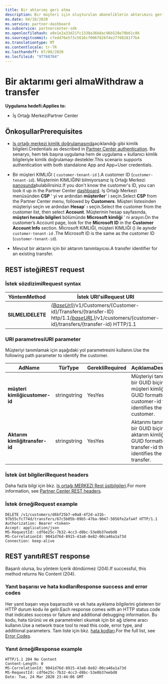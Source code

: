 ```yaml
---
title: Bir aktarımı geri alma
description: Bir müşteri için oluşturulan aboneliklerin aktarımını geri alma.
ms.date: 04/10/2020
ms.service: partner-dashboard
ms.subservice: partnercenter-sdk
ms.openlocfilehash: a9e1e2a33d21fc1338a36b8ac96b528e70b61c86
ms.sourcegitcommit: cfedd76e573c5616cf006f826f4e27f08281f7b4
ms.translationtype: MT
ms.contentlocale: tr-TR
ms.lasthandoff: 07/08/2020
ms.locfileid: "97768704"
---
```

# <a name="withdraw-a-transfer"></a><span data-ttu-id="10a0d-103">Bir aktarımı geri alma</span><span class="sxs-lookup"><span data-stu-id="10a0d-103">Withdraw a transfer</span></span>

<span data-ttu-id="10a0d-104">**Uygulama hedefi:**</span><span class="sxs-lookup"><span data-stu-id="10a0d-104">**Applies to:**</span></span>

- <span data-ttu-id="10a0d-105">İş Ortağı Merkezi</span><span class="sxs-lookup"><span data-stu-id="10a0d-105">Partner Center</span></span>

## <a name="prerequisites"></a><span data-ttu-id="10a0d-106">Önkoşullar</span><span class="sxs-lookup"><span data-stu-id="10a0d-106">Prerequisites</span></span>

- <span data-ttu-id="10a0d-107">[Iş ortağı merkezi kimlik doğrulamasında](partner-center-authentication.md)açıklandığı gibi kimlik bilgileri.</span><span class="sxs-lookup"><span data-stu-id="10a0d-107">Credentials as described in [Partner Center authentication](partner-center-authentication.md).</span></span> <span data-ttu-id="10a0d-108">Bu senaryo, hem tek başına uygulama hem de uygulama + kullanıcı kimlik bilgileriyle kimlik doğrulamayı destekler.</span><span class="sxs-lookup"><span data-stu-id="10a0d-108">This scenario supports authentication with both standalone App and App+User credentials.</span></span>

- <span data-ttu-id="10a0d-109">Bir müşteri KIMLIĞI ( `customer-tenant-id` ).</span><span class="sxs-lookup"><span data-stu-id="10a0d-109">A customer ID (`customer-tenant-id`).</span></span> <span data-ttu-id="10a0d-110">Müşterinin KIMLIĞINI bilmiyorsanız Iş Ortağı Merkezi [panosunda](https://partner.microsoft.com/dashboard)bulabilirsiniz.</span><span class="sxs-lookup"><span data-stu-id="10a0d-110">If you don't know the customer's ID, you can look it up in the Partner Center [dashboard](https://partner.microsoft.com/dashboard).</span></span> <span data-ttu-id="10a0d-111">Iş Ortağı Merkezi menüsünden **CSP** ' yi ve ardından **müşteriler**' i seçin.</span><span class="sxs-lookup"><span data-stu-id="10a0d-111">Select **CSP** from the Partner Center menu, followed by **Customers**.</span></span> <span data-ttu-id="10a0d-112">Müşteri listesinden müşteriyi seçin ve ardından **Hesap**' ı seçin.</span><span class="sxs-lookup"><span data-stu-id="10a0d-112">Select the customer from the customer list, then select **Account**.</span></span> <span data-ttu-id="10a0d-113">Müşterinin hesap sayfasında, **müşteri hesabı bilgileri** bölümünde **Microsoft kimliği** ' ni arayın.</span><span class="sxs-lookup"><span data-stu-id="10a0d-113">On the customer’s Account page, look for the **Microsoft ID** in the **Customer Account Info** section.</span></span> <span data-ttu-id="10a0d-114">Microsoft KIMLIĞI, müşteri KIMLIĞI () ile aynıdır `customer-tenant-id` .</span><span class="sxs-lookup"><span data-stu-id="10a0d-114">The Microsoft ID is the same as the customer ID  (`customer-tenant-id`).</span></span>

- <span data-ttu-id="10a0d-115">Mevcut bir aktarım için bir aktarım tanımlayıcısı.</span><span class="sxs-lookup"><span data-stu-id="10a0d-115">A transfer identifier for an existing transfer.</span></span>

## <a name="rest-request"></a><span data-ttu-id="10a0d-116">REST isteği</span><span class="sxs-lookup"><span data-stu-id="10a0d-116">REST request</span></span>

### <a name="request-syntax"></a><span data-ttu-id="10a0d-117">İstek sözdizimi</span><span class="sxs-lookup"><span data-stu-id="10a0d-117">Request syntax</span></span>

| <span data-ttu-id="10a0d-118">Yöntem</span><span class="sxs-lookup"><span data-stu-id="10a0d-118">Method</span></span>    | <span data-ttu-id="10a0d-119">İstek URI'si</span><span class="sxs-lookup"><span data-stu-id="10a0d-119">Request URI</span></span>                                                                                                 |
|-----------|-------------------------------------------------------------------------------------------------------------|
| <span data-ttu-id="10a0d-120">**SILMELI**</span><span class="sxs-lookup"><span data-stu-id="10a0d-120">**DELETE**</span></span>| <span data-ttu-id="10a0d-121">[*{BaseUrl}*](partner-center-rest-urls.md)/v1/Customers/{Customer-id}/Transfers/{transfer-ID} http/1.1</span><span class="sxs-lookup"><span data-stu-id="10a0d-121">[*{baseURL}*](partner-center-rest-urls.md)/v1/customers/{customer-id}/transfers/{transfer-id} HTTP/1.1</span></span>      |

### <a name="uri-parameter"></a><span data-ttu-id="10a0d-122">URI parametresi</span><span class="sxs-lookup"><span data-stu-id="10a0d-122">URI parameter</span></span>

<span data-ttu-id="10a0d-123">Müşteriyi tanımlamak için aşağıdaki yol parametresini kullanın.</span><span class="sxs-lookup"><span data-stu-id="10a0d-123">Use the following path parameter to identify the customer.</span></span>

| <span data-ttu-id="10a0d-124">Ad</span><span class="sxs-lookup"><span data-stu-id="10a0d-124">Name</span></span>            | <span data-ttu-id="10a0d-125">Tür</span><span class="sxs-lookup"><span data-stu-id="10a0d-125">Type</span></span>     | <span data-ttu-id="10a0d-126">Gerekli</span><span class="sxs-lookup"><span data-stu-id="10a0d-126">Required</span></span> | <span data-ttu-id="10a0d-127">Açıklama</span><span class="sxs-lookup"><span data-stu-id="10a0d-127">Description</span></span>                                                            |
|-----------------|----------|----------|------------------------------------------------------------------------|
| <span data-ttu-id="10a0d-128">**müşteri kimliği**</span><span class="sxs-lookup"><span data-stu-id="10a0d-128">**customer-id**</span></span> | <span data-ttu-id="10a0d-129">string</span><span class="sxs-lookup"><span data-stu-id="10a0d-129">string</span></span>   | <span data-ttu-id="10a0d-130">Yes</span><span class="sxs-lookup"><span data-stu-id="10a0d-130">Yes</span></span>      | <span data-ttu-id="10a0d-131">Müşteriyi tanımlayan bir GUID biçimli müşteri kimliği.</span><span class="sxs-lookup"><span data-stu-id="10a0d-131">A GUID formatted customer-id that identifies the customer.</span></span>             |
| <span data-ttu-id="10a0d-132">**Aktarım kimliği**</span><span class="sxs-lookup"><span data-stu-id="10a0d-132">**transfer-id**</span></span> | <span data-ttu-id="10a0d-133">string</span><span class="sxs-lookup"><span data-stu-id="10a0d-133">string</span></span>   | <span data-ttu-id="10a0d-134">Yes</span><span class="sxs-lookup"><span data-stu-id="10a0d-134">Yes</span></span>      | <span data-ttu-id="10a0d-135">Aktarımı tanımlayan bir GUID biçimli aktarım kimliği.</span><span class="sxs-lookup"><span data-stu-id="10a0d-135">A GUID formatted transfer-id that identifies the transfer.</span></span>             |

### <a name="request-headers"></a><span data-ttu-id="10a0d-136">İstek üst bilgileri</span><span class="sxs-lookup"><span data-stu-id="10a0d-136">Request headers</span></span>

<span data-ttu-id="10a0d-137">Daha fazla bilgi için bkz. [Iş ortağı MERKEZI Rest üstbilgileri](headers.md).</span><span class="sxs-lookup"><span data-stu-id="10a0d-137">For more information, see [Partner Center REST headers](headers.md).</span></span>

### <a name="request-example"></a><span data-ttu-id="10a0d-138">İstek örneği</span><span class="sxs-lookup"><span data-stu-id="10a0d-138">Request example</span></span>

```http
DELETE /v1/customers/d6bf25b7-e0a8-4f2d-a31b-97b55cfc774d/transfers/67c5b05b-09b5-47ba-9047-5056fe2afa4f HTTP/1.1
Authorization: Bearer <token>
Accept: application/json
MS-RequestId: cdf6e25c-7b32-4cc3-d8bc-53e0b37eebd8
MS-CorrelationId: 9041d76d-8915-43a8-8e82-00ca46a1a73d
Connection: keep-alive
```

## <a name="rest-response"></a><span data-ttu-id="10a0d-139">REST yanıtı</span><span class="sxs-lookup"><span data-stu-id="10a0d-139">REST response</span></span>

<span data-ttu-id="10a0d-140">Başarılı olursa, bu yöntem Içerik döndürmez (204).</span><span class="sxs-lookup"><span data-stu-id="10a0d-140">If successful, this method returns No Content (204).</span></span>

### <a name="response-success-and-error-codes"></a><span data-ttu-id="10a0d-141">Yanıt başarısı ve hata kodları</span><span class="sxs-lookup"><span data-stu-id="10a0d-141">Response success and error codes</span></span>

<span data-ttu-id="10a0d-142">Her yanıt başarı veya başarısızlık ve ek hata ayıklama bilgilerini gösteren bir HTTP durum kodu ile gelir.</span><span class="sxs-lookup"><span data-stu-id="10a0d-142">Each response comes with an HTTP status code that indicates success or failure and additional debugging information.</span></span> <span data-ttu-id="10a0d-143">Bu kodu, hata türünü ve ek parametreleri okumak için bir ağ izleme aracı kullanın.</span><span class="sxs-lookup"><span data-stu-id="10a0d-143">Use a network trace tool to read this code, error type, and additional parameters.</span></span> <span data-ttu-id="10a0d-144">Tam liste için bkz. [hata kodları](error-codes.md).</span><span class="sxs-lookup"><span data-stu-id="10a0d-144">For the full list, see [Error Codes](error-codes.md).</span></span>

### <a name="response-example"></a><span data-ttu-id="10a0d-145">Yanıt örneği</span><span class="sxs-lookup"><span data-stu-id="10a0d-145">Response example</span></span>

```http
HTTP/1.1 204 No Content
Content-Length: 0
MS-CorrelationId: 9041d76d-8915-43a8-8e82-00ca46a1a73d
MS-RequestId: cdf6e25c-7b32-4cc3-d8bc-53e0b37eebd8
Date: Tue, 24 Mar 2020 23:44:06 GMT
```
